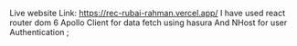 Live website Link: https://rec-rubai-rahman.vercel.app/
I have used react router dom 6 
Apollo Client for data fetch using hasura
And NHost for user Authentication ;
